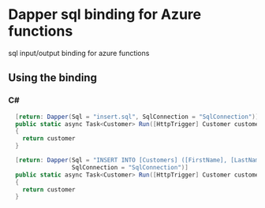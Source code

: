# Dapper sql binding for Azure functions
sql input/output binding for azure functions

## Using the binding

### C#
```csharp [FunctionName("InsertCustomerSample")]
  [return: Dapper(Sql = "insert.sql", SqlConnection = "SqlConnection")]
  public static async Task<Customer> Run([HttpTrigger] Customer customer, ILogger log)
  {
    return customer
  }
  ```

```csharp [FunctionName("InsertCustomerSample2")]
  [return: Dapper(Sql = "INSERT INTO [Customers] ([FirstName], [LastName]) VALUES (@FirstName, @LastName) ", 
                  SqlConnection = "SqlConnection")]
  public static async Task<Customer> Run([HttpTrigger] Customer customer, ILogger log)
  {
    return customer
  }
  ```
